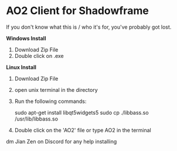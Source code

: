 AO2 Client for Shadowframe
==========================

If you don't know what this is / who it's for, you've probably got lost.

**Windows Install**
1. Download Zip File
2. Double click on .exe

**Linux Install**
1. Download Zip File
2. open unix terminal in the directory
3. Run the following commands:

   sudo apt-get install libqt5widgets5
   sudo cp ./libbass.so /usr/lib/libbass.so

4. Double click on the 'AO2' file or type AO2 in the terminal

dm Jian Zen on Discord for any help installing
